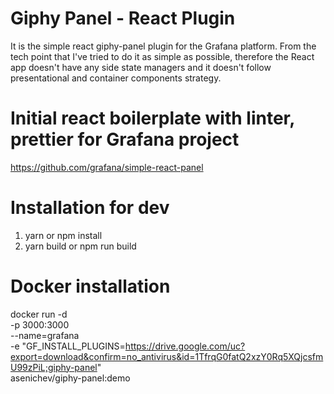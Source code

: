 # Giphy Panel - React Plugin

It is the simple react giphy-panel plugin for the Grafana platform.
From the tech point that I've tried to do it as simple as possible, 
therefore the React app doesn't have any side state managers 
and it doesn't follow presentational and container components strategy.

# Initial react boilerplate with linter, prettier for Grafana project
https://github.com/grafana/simple-react-panel

# Installation for dev
1. yarn or npm install
2. yarn build or npm run build

# Docker installation
docker run -d \
  -p 3000:3000 \
  --name=grafana \
  -e "GF_INSTALL_PLUGINS=https://drive.google.com/uc?export=download&confirm=no_antivirus&id=1TfrqG0fatQ2xzY0Rq5XQjcsfmU99zPiL;giphy-panel" \
  asenichev/giphy-panel:demo